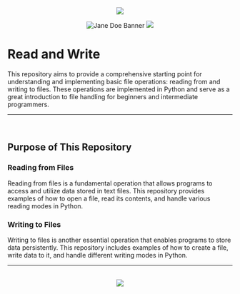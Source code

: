 <div align=center>

<img src="https://capsule-render.vercel.app/api?type=waving&height=100&color=100:FF0000,20:F0F0F0&section=footer&reversal=false&textBg=false&fontAlignY=50&descAlign=48&descAlignY=59"/>

![Jane Doe Banner](https://github.com/user-attachments/assets/6dce4a9a-c124-413d-816b-a0ea878a6cd9)
<img src="https://capsule-render.vercel.app/api?type=waving&height=100&color=20:FF0000,100:F0F0F0&section=header&reversal=false&textBg=false&fontAlignY=50&descAlign=48&descAlignY=59"/>

</div>

# Read and Write
This repository aims to provide a comprehensive starting point for understanding and implementing basic file operations: reading from and writing to files. These operations are implemented in Python and serve as a great introduction to file handling for beginners and intermediate programmers.

<hr><br>

## Purpose of This Repository

### Reading from Files
Reading from files is a fundamental operation that allows programs to access and utilize data stored in text files. This repository provides examples of how to open a file, read its contents, and handle various reading modes in Python.

### Writing to Files
Writing to files is another essential operation that enables programs to store data persistently. This repository includes examples of how to create a file, write data to it, and handle different writing modes in Python.

<hr><br>

<div align="center">
  <a href="https://www.instagram.com/guanshiyin_/">
     <img src="https://capsule-render.vercel.app/api?type=waving&height=200&color=100:FF0000,20:F0F0F0&section=footer&reversal=false&textBg=false&fontAlignY=50&descAlign=48&descAlignY=59"/>
  </a>
</div>
